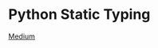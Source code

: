 # Python Static Typing

[Medium](https://medium.com/@ageitgey/learn-how-to-use-static-type-checking-in-python-3-6-in-10-minutes-12c86d72677b)